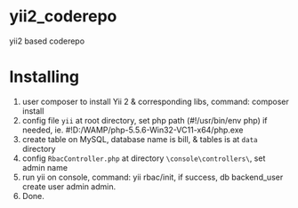# yii2_coderepo
yii2 based coderepo

# Installing
1. user composer to install Yii 2 & corresponding libs, command: composer install
2. config file `yii` at root directory, set php path (#!/usr/bin/env php) if needed, ie. #!D:/WAMP/php-5.5.6-Win32-VC11-x64/php.exe
3. create table on MySQL, database name is bill, & tables is at `data` directory
4. config `RbacController.php` at directory `\console\controllers\`, set admin name
5. run yii on console, command: yii rbac/init, if success, db backend_user create user admin admin.
6. Done.
